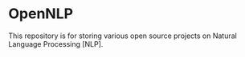 # OpenNLP
This repository is for storing various open source projects on Natural Language Processing [NLP].

